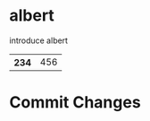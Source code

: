 albert
======

introduce albert
<table>
  <tr>
    <th>234</th>
    <td>456</th>
  </tr>
</table>

Commit Changes
======
